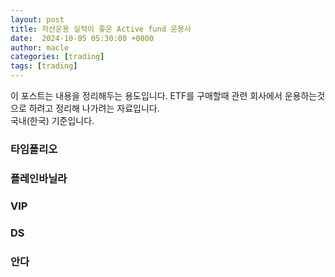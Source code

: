 ```yaml
---
layout: post
title: 자산운용 실적이 좋은 Active fund 운용사
date:  2024-10-05 05:30:00 +0000
author: macle
categories: [trading]
tags: [trading]
---
```


이 포스트는 내용을 정리해두는 용도입니다. ETF를 구매할때 관련 회사에서 운용하는것으로 하려고 정리해 나가려는 자료입니다.
<br>
국내(한국) 기준입니다.

### 타임폴리오 

### 플레인바닐라 

### VIP

### DS

### 안다